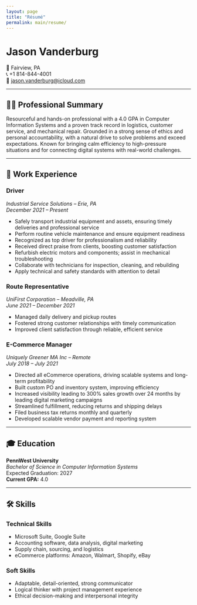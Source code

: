 ```yaml
---
layout: page
title: "Résumé"
permalink: main/resume/
---
```


# Jason Vanderburg  
📍 Fairview, PA  
📞 +1 814-844-4001  
📧 [jason.vanderburg@icloud.com](mailto:jason.vanderburg@icloud.com)

---

## 👨‍💼 Professional Summary

Resourceful and hands-on professional with a 4.0 GPA in Computer Information Systems and a proven track record in logistics, customer service, and mechanical repair. Grounded in a strong sense of ethics and personal accountability, with a natural drive to solve problems and exceed expectations. Known for bringing calm efficiency to high-pressure situations and for connecting digital systems with real-world challenges.

---

## 💼 Work Experience

### **Driver**  
*Industrial Service Solutions – Erie, PA*  
*December 2021 – Present*  
- Safely transport industrial equipment and assets, ensuring timely deliveries and professional service  
- Perform routine vehicle maintenance and ensure equipment readiness  
- Recognized as top driver for professionalism and reliability  
- Received direct praise from clients, boosting customer satisfaction  
- Refurbish electric motors and components; assist in mechanical troubleshooting  
- Collaborate with technicians for inspection, cleaning, and rebuilding  
- Apply technical and safety standards with attention to detail

### **Route Representative**  
*UniFirst Corporation – Meadville, PA*  
*June 2021 – December 2021*  
- Managed daily delivery and pickup routes  
- Fostered strong customer relationships with timely communication  
- Improved client satisfaction through reliable, efficient service

### **E-Commerce Manager**  
*Uniquely Greener MA Inc – Remote*  
*July 2018 – July 2021*  
- Directed all eCommerce operations, driving scalable systems and long-term profitability  
- Built custom PO and inventory system, improving efficiency  
- Increased visibility leading to 300% sales growth over 24 months by leading digital marketing campaigns   
- Streamlined fulfillment, reducing returns and shipping delays  
- Filed business tax returns monthly and quarterly  
- Developed scalable vendor payment and reporting system

---

## 🎓 Education

**PennWest University**  
*Bachelor of Science in Computer Information Systems*  
Expected Graduation: 2027  
**Current GPA:** 4.0

---

## 🛠 Skills

### Technical Skills
- Microsoft Suite, Google Suite  
- Accounting software, data analysis, digital marketing  
- Supply chain, sourcing, and logistics  
- eCommerce platforms: Amazon, Walmart, Shopify, eBay

### Soft Skills
- Adaptable, detail-oriented, strong communicator  
- Logical thinker with project management experience  
- Ethical decision-making and interpersonal integrity